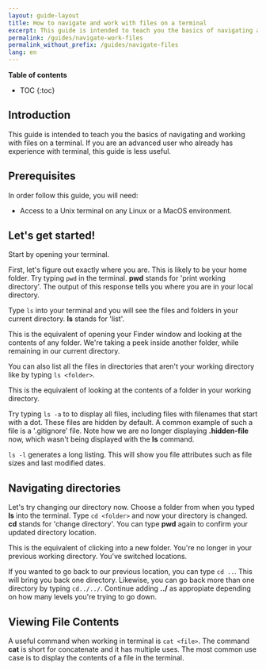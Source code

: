 ```yaml
---
layout: guide-layout
title: How to navigate and work with files on a terminal
excerpt: This guide is intended to teach you the basics of navigating and working with files on a terminal.
permalink: /guides/navigate-work-files
permalink_without_prefix: /guides/navigate-files
lang: en
---
```


**Table of contents**

* TOC
{:toc}

## Introduction

This guide is intended to teach you the basics of navigating and working with files on a terminal. If you are an advanced user who already has experience with terminal, this guide is less useful.

## Prerequisites

In order follow this guide, you will need:

* Access to a Unix terminal on any Linux or a MacOS environment.

## Let's get started!

Start by opening your terminal.

First, let's figure out exactly where you are. This is likely to be your home folder. Try typing `pwd` in the terminal. **pwd** stands for 'print working directory'. The output of this response tells you where you are in your local directory.

<div class="center guideimages">
  <amp-img src="/assets/guides/navigate-work-files/pwd.png" width="500" height="350" alt="terminal pwd command" layout="fixed"></amp-img>
</div>

Type `ls` into your terminal and you will see the files and folders in your current directory. **ls** stands for 'list'.

<div class="center guideimages">
  <amp-img src="/assets/guides/navigate-work-files/ls.png" width="500" height="350" alt="terminal list command" layout="fixed"></amp-img>
</div>

This is the equivalent of opening your Finder window and looking at the contents of any folder. We're taking a peek inside another folder, while remaining in our current directory.

<div class="center guideimages">
  <amp-img src="/assets/guides/navigate-work-files/finder-files.png" width="500" height="350" alt="MacOS folder files" layout="fixed"></amp-img>
</div>

You can also list all the files in directories that aren't your working directory like by typing  `ls <folder>`.

<div class="center guideimages">
  <amp-img src="/assets/guides/navigate-work-files/ls-folder.png" width="500" height="350" alt="ls command folder" layout="fixed"></amp-img>
</div>

This is the equivalent of looking at the contents of a folder in your working directory.

<div class="center guideimages">
  <amp-img src="/assets/guides/navigate-work-files/finder-click-folder.png" width="500" height="350" alt="MacOS folder contents peek" layout="fixed"></amp-img>
</div>

Try typing `ls -a` to to display all files, including files with filenames that start with a dot. These files are hidden by default. A common example of such a file is a '.gitignore' file. Note how we are no longer displaying **.hidden-file** now, which wasn't being displayed with the **ls** command.

<div class="center guideimages">
  <amp-img src="/assets/guides/navigate-work-files/ls-all.png" width="500" height="350" alt="terminal ls all command" layout="fixed"></amp-img>
</div>

`ls -l` generates a long listing. This will show you file attributes such as file sizes and last modified dates.

<div class="center guideimages">
  <amp-img src="/assets/guides/navigate-work-files/ls-long.png" width="500" height="350" alt="terminal ls long command" layout="fixed"></amp-img>
</div>

## Navigating directories

Let's try changing our directory now. Choose a folder from when you typed **ls** into the terminal. Type `cd <folder>` and now your directory is changed. **cd** stands for 'change directory'. You can type **pwd** again to confirm your updated directory location.

<div class="center guideimages">
  <amp-img src="/assets/guides/navigate-work-files/cd.png" width="500" height="350" alt="termianl cd command" layout="fixed"></amp-img>
</div>

This is the equivalent of clicking into a new folder. You're no longer in your previous working directory. You've switched locations.

<div class="center guideimages">
  <amp-img src="/assets/guides/navigate-work-files/finder-cd.png" width="500" height="350" alt="MacOS folder change directory" layout="fixed"></amp-img>
</div>

If you wanted to go back to our previous location, you can type `cd ..`. This will bring you back one directory. Likewise, you can go back more than one directory by typing `cd../../`. Continue adding **../** as appropiate depending on how many levels you're trying to go down.

<div class="center guideimages">
  <amp-img src="/assets/guides/navigate-work-files/cd-back.png" width="500" height="350" alt="terminal cd back" layout="fixed"></amp-img>
</div>

## Viewing File Contents

A useful command when working in terminal is `cat <file>`. The command **cat** is short for concatenate and it has multiple uses. The most common use case is to display the contents of a file in the terminal.

<div class="center guideimages">
  <amp-img src="/assets/guides/navigate-work-files/cat.png" width="500" height="350" alt="terminal cat command" layout="fixed"></amp-img>
</div>